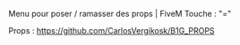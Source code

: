 
Menu pour poser / ramasser des props | FiveM
Touche : "="


Props : https://github.com/CarlosVergikosk/B1G_PROPS
